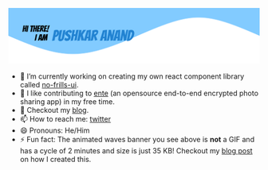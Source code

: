 ![Pushkar Anand](https://raw.githubusercontent.com/pushkar8723/pushkar8723/master/banner.svg)

- 🔭 I’m currently working on creating my own react component library called [no-frills-ui](https://no-frills-ui.netlify.app/).
- 🌱 I like contributing to [ente](https://github.com/ente-io/ente) (an opensource end-to-end encrypted photo sharing app) in my free time.
- 🤔 Checkout my [blog](https://abstracted.in/).
- 📫 How to reach me: [twitter](https://twitter.com/pushkar8723)
- 😄 Pronouns: He/Him
- ⚡ Fun fact: The animated waves banner you see above is **not** a GIF and has a cycle of 2 minutes and size is just 35 KB! Checkout my [blog post](https://abstracted.in/svg-animation/) on how I created this.

<!--
**pushkar8723/pushkar8723** is a ✨ _special_ ✨ repository because its `README.md` (this file) appears on your GitHub profile.

Here are some ideas to get you started:

- 🔭 I’m currently working on ...
- 🌱 I’m currently learning ...
- 👯 I’m looking to collaborate on ...
- 🤔 I’m looking for help with ...
- 💬 Ask me about ...
- 📫 How to reach me: ...
- 😄 Pronouns: ...
- ⚡ Fun fact: ...
-->
